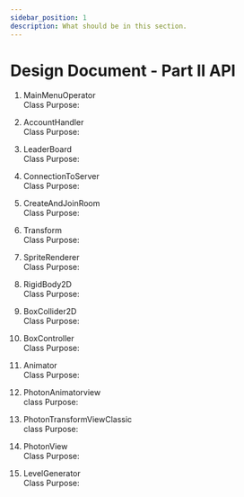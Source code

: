 ```yaml
---
sidebar_position: 1
description: What should be in this section.
---
```


Design Document - Part II API
=============================

1. MainMenuOperator </br> 
    Class Purpose: 
    
2. AccountHandler  </br> 
    Class Purpose: 

3. LeaderBoard  </br> 
    Class Purpose: 

4. ConnectionToServer  </br> 
    Class Purpose: 

5. CreateAndJoinRoom  </br> 
    Class Purpose: 

6. Transform  </br> 
    Class Purpose: 

7. SpriteRenderer  </br> 
    Class Purpose: 

8. RigidBody2D  </br> 
    Class Purpose: 

9. BoxCollider2D  </br> 
    Class Purpose: 

10. BoxController  </br> 
    Class Purpose: 

11. Animator  </br> 
    Class Purpose: 

12. PhotonAnimatorview  </br> 
    class Purpose:

13. PhotonTransformViewClassic  </br> 
    class Purpose:

14. PhotonView  </br> 
    Class Purpose: 

15. LevelGenerator  </br> 
    Class Purpose: 








 

